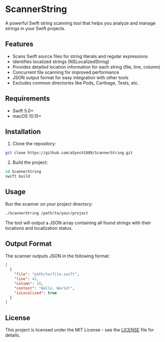# ScannerString

A powerful Swift string scanning tool that helps you analyze and manage strings in your Swift projects.

## Features

- Scans Swift source files for string literals and regular expressions
- Identifies localized strings (NSLocalizedString)
- Provides detailed location information for each string (file, line, column)
- Concurrent file scanning for improved performance
- JSON output format for easy integration with other tools
- Excludes common directories like Pods, Carthage, Tests, etc.

## Requirements

- Swift 5.0+
- macOS 10.15+

## Installation

1. Clone the repository:
```bash
git clone https://github.com/aSynch1889/ScannerString.git
```

2. Build the project:
```bash
cd ScannerString
swift build
```

## Usage

Run the scanner on your project directory:
```bash
./ScannerString /path/to/your/project
```

The tool will output a JSON array containing all found strings with their locations and localization status.

## Output Format

The scanner outputs JSON in the following format:
```json
[
  {
    "file": "path/to/file.swift",
    "line": 42,
    "column": 10,
    "content": "Hello, World!",
    "isLocalized": true
  }
]
```

## License

This project is licensed under the MIT License - see the [LICENSE](LICENSE) file for details.
